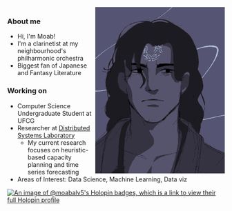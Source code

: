 <img src="assets/header-github.gif" alt="Header Image" align = "right" width = 300px>
<h3>About me</h3>
<ul>
  <li>Hi, I'm Moab!</li>
  <li>I'm a clarinetist at my neighbourhood's philharmonic orchestra</li>
  <li>Biggest fan of Japanese and Fantasy Literature</li>
</ul>

<h3>Working on</h3>
<ul>
  <li>Computer Science Undergraduate Student at UFCG</li>
  <li>Researcher at <a href="https://www.lsd.ufcg.edu.br/#/">Distributed Systems Laboratory</a>
    <ul>
      <li>My current research focuses on heuristic-based capacity planning and time series forecasting</li>
    </ul>
  </li>
  <li>Areas of Interest: Data Science, Machine Learning, Data viz</li>
</ul>

[![An image of @moabalv5's Holopin badges, which is a link to view their full Holopin profile](https://holopin.me/moabalv5)](https://holopin.io/@moabalv5)


